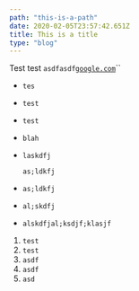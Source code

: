 ```yaml
---
path: "this-is-a-path"
date: 2020-02-05T23:57:42.651Z
title: This is a title
type: "blog"
---
```

Test test `asdfasdf`[`google.com`](google.com)``

* `tes`
* `test`
* `test`
* `blah`
* `laskdfj`

  `as;ldkfj`
* `as;ldkfj`
* `al;skdfj`
* `alskdfjal;ksdjf;klasjf`

1. `test`
2. `test`
3. `asdf`
4. `asdf`
5. `asd`
